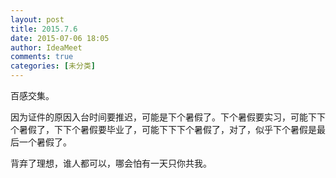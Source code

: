 ```yaml
---
layout: post
title: 2015.7.6
date: 2015-07-06 18:05
author: IdeaMeet
comments: true
categories: [未分类]
---
```

百感交集。

因为证件的原因入台时间要推迟，可能是下个暑假了。下个暑假要实习，可能下下个暑假了，下下个暑假要毕业了，可能下下下个暑假了，对了，似乎下个暑假是最后一个暑假了。

背弃了理想，谁人都可以，哪会怕有一天只你共我。

&nbsp;
